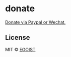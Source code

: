 # donate

[Donate via Paypal or Wechat.](http://egoist.github.io/donate)

## License

MIT &copy; [EGOIST](https://github.com/egoist)

